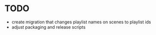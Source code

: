 # TODO

* create migration that changes playlist names on scenes to playlist ids
* adjust packaging and release scripts